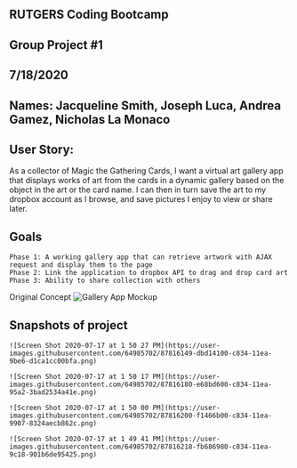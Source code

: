 ## RUTGERS Coding Bootcamp
## Group Project #1
## 7/18/2020

## Names: Jacqueline Smith, Joseph Luca, Andrea Gamez, Nicholas La Monaco

## User Story:

As a collector of Magic the Gathering Cards, I want a virtual art gallery app that displays works of art from the cards in a dynamic gallery based on the object in the art or the card name. I can then in turn save the art to my dropbox account as I browse, and save pictures I enjoy to view or share later.  

## Goals
````
Phase 1: A working gallery app that can retrieve artwork with AJAX request and display them to the page 
Phase 2: Link the application to dropbox API to drag and drop card art
Phase 3: Ability to share collection with others
````
Original Concept
![Gallery App Mockup](https://user-images.githubusercontent.com/65572319/86984233-01d35300-c15c-11ea-8fa2-6973b576178a.png)

## Snapshots of project
````
![Screen Shot 2020-07-17 at 1 50 27 PM](https://user-images.githubusercontent.com/64985702/87816149-dbd14100-c834-11ea-9be6-d1ca1cc00bfa.png)

![Screen Shot 2020-07-17 at 1 50 17 PM](https://user-images.githubusercontent.com/64985702/87816180-e68bd600-c834-11ea-95a2-3bad2534a41e.png)

![Screen Shot 2020-07-17 at 1 50 00 PM](https://user-images.githubusercontent.com/64985702/87816200-f1466b00-c834-11ea-9907-8324aecb862c.png)

![Screen Shot 2020-07-17 at 1 49 41 PM](https://user-images.githubusercontent.com/64985702/87816218-fb686980-c834-11ea-9c18-901b6de95425.png)